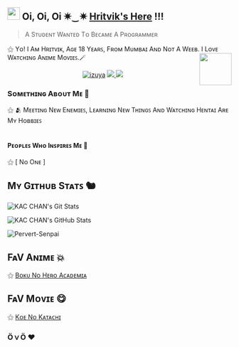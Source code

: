 ## <img src="https://user-images.githubusercontent.com/1303154/88677602-1635ba80-d120-11ea-84d8-d263ba5fc3c0.gif" width="28px"> Oi, Oi, Oi ✷⁠‿⁠✷ [Hritvik's Here](https://github.com/KAC-CHAN) !!!
> A Sᴛᴜᴅᴇɴᴛ Wᴀɴᴛᴇᴅ Tᴏ Bᴇᴄᴀᴍᴇ A Pʀᴏɢʀᴀᴍᴍᴇʀ 

⚝ Yᴏ! I Aᴍ Hʀɪᴛᴠɪᴋ, Aɢᴇ 18 Yᴇᴀʀꜱ, Fʀᴏᴍ Mᴜᴍʙᴀɪ Aɴᴅ Nᴏᴛ A Wᴇᴇʙ. I Lᴏᴠᴇ Wᴀᴛᴄʜɪɴɢ Aɴɪᴍᴇ Mᴏᴠɪᴇꜱ.🪄
<img src="https://64.media.tumblr.com/34784257378ce2c51675599159735772/tumblr_nd3b8i2gL01sedjuto1_400.gifv" align="right" width="72"/>

</p>
<p align="center">
  <a href="https://t.me/izuya"><img src="https://telegra.ph/file/681ce0be1c844af41dd1e.jpg" alt="izuya"></a>
  
  <a href="https://github.com/KAC-CHAN">
    <img src="https://img.shields.io/github/followers/h0daka?label=GitHub&logo=github&style=for-the-badge&color=blue"/>
  </a>
  <a href="https://telegram.me/izuya">
    <img src="https://img.shields.io/badge/telegram-1b77FF.svg?style=for-the-badge&logo=telegram"/>
  </a>  
 </a>
  

### Sᴏᴍᴇᴛʜɪɴɢ Aʙᴏᴜᴛ Mᴇ 🐇

⚝ 🫂 Mᴇᴇᴛɪɴɢ Nᴇᴡ Eɴᴇᴍɪᴇꜱ, Lᴇᴀʀɴɪɴɢ Nᴇᴡ Tʜɪɴɢꜱ Aɴᴅ Wᴀᴛᴄʜɪɴɢ Hᴇɴᴛᴀɪ Aʀᴇ Mʏ Hᴏʙʙɪᴇꜱ </br>
</br>

#### Pᴇᴏᴘʟᴇꜱ Wʜᴏ Iɴꜱᴘɪʀᴇꜱ Mᴇ 🥰
⚝ [ Nᴏ Oɴᴇ ]

## Mʏ Gɪᴛʜᴜʙ Sᴛᴀᴛꜱ 🐿️
![KAC CHAN's Git Stats](https://github-readme-stats.vercel.app/api?username=kac-chan&include_all_commits=true&count_private=true&theme=highcontrast)

![KAC CHAN's GitHub Stats](https://github-readme-streak-stats.herokuapp.com?user=KAC-CHAN&theme=tokyonight)
<p align="left"> <img src="https://komarev.com/ghpvc/?username=KAC-CHAN&label=Profile%20Views&color=orange&style=flat-square" alt="Pervert-Senpai" /> </p>


## FᴀV Aɴɪᴍᴇ 💥

⚝ [Bᴏᴋᴜ Nᴏ Hᴇʀᴏ Aᴄᴀᴅᴇᴍɪᴀ](https://anilist.co/anime/21459/Boku-no-Hero-Academia/) </br>

## FᴀV Mᴏᴠɪᴇ 😋

⚝ [Kᴏᴇ Nᴏ Kᴀᴛᴀᴄʜɪ](https://anilist.co/anime/21459/Koe-no-Katachi/) </br>

### Ӧ⁠ｖ⁠Ӧ ❤️
